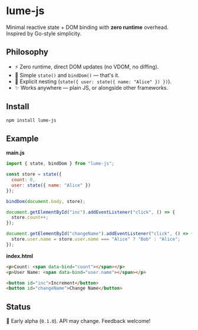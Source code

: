 # lume-js

Minimal reactive state + DOM binding with **zero runtime** overhead.  
Inspired by Go-style simplicity.

## Philosophy
- ⚡ Zero runtime, direct DOM updates (no VDOM, no diffing).
- 🔑 Simple `state()` and `bindDom()` — that's it.
- 🧩 Explicit nesting (`state({ user: state({ name: "Alice" }) })`).
- ✨ Works anywhere — plain JS, or alongside other frameworks.

## Install

```bash
npm install lume-js
```

## Example

**main.js**
```js
import { state, bindDom } from "lume-js";

const store = state({
  count: 0,
  user: state({ name: "Alice" })
});

bindDom(document.body, store);

document.getElementById("inc").addEventListener("click", () => {
  store.count++;
});

document.getElementById("changeName").addEventListener("click", () => {
  store.user.name = store.user.name === "Alice" ? "Bob" : "Alice";
});
```

**index.html**
```html
<p>Count: <span data-bind="count"></span></p>
<p>User Name: <span data-bind="user.name"></span></p>

<button id="inc">Increment</button>
<button id="changeName">Change Name</button>
```

## Status

🚧 Early alpha (`0.1.0`). API may change. Feedback welcome!
